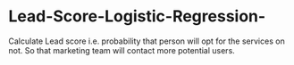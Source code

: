 # Lead-Score-Logistic-Regression-
Calculate Lead score i.e. probability that person will opt for the services on not. So that marketing team will contact more potential users.
